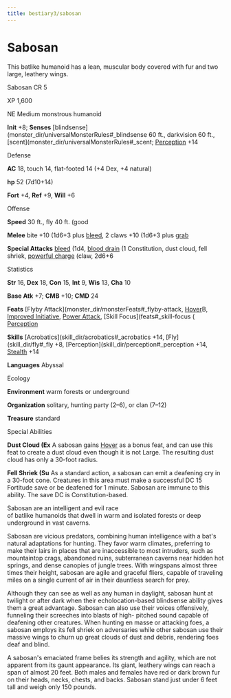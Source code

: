 ```yaml
---
title: bestiary3/sabosan
---
```

# Sabosan

This batlike humanoid has a lean, muscular body covered with fur and two large, leathery wings.

Sabosan CR 5

XP 1,600

NE Medium monstrous humanoid

**Init** +8; **Senses** [blindsense](monster_dir/universalMonsterRules#_blindsense 60 ft., darkvision 60 ft., [scent](monster_dir/universalMonsterRules#_scent; [Perception](skill_dir/perception#_perception) +14

Defense

**AC** 18, touch 14, flat-footed 14 (+4 Dex, +4 natural)

**hp** 52 (7d10+14)

**Fort** +4, **Ref** +9, **Will** +6

Offense

**Speed** 30 ft., fly 40 ft. (good

**Melee** bite +10 (1d6+3 plus [bleed](monster_dir/universalMonsterRules#_bleed), 2 claws +10 (1d6+3 plus [grab](monster_dir/universalMonsterRules#_grab)

**Special Attacks** [bleed](monster_dir/universalMonsterRules#_bleed) (1d4, [blood drain](monster_dir/universalMonsterRules#_blood-drain) (1 Constitution, dust cloud, fell shriek, [powerful charge](monster_dir/universalMonsterRules#_powerful-charge) (claw, 2d6+6

Statistics

**Str** 16, **Dex** 18, **Con** 15, **Int** 9, **Wis** 13, **Cha** 10

**Base Atk** +7; **CMB** +10; **CMD** 24

**Feats** [Flyby Attack](monster_dir/monsterFeats#_flyby-attack, [Hover](monster_dir/monsterFeats#_hover)B, [Improved Initiative](feats#_improved-initiative), [Power Attack](feats#_power-attack), [Skill Focus](feats#_skill-focus ( [Perception](skill_dir/perception#_perception)

**Skills** [Acrobatics](skill_dir/acrobatics#_acrobatics +14, [Fly](skill_dir/fly#_fly +8, [Perception](skill_dir/perception#_perception +14, [Stealth](skill_dir/stealth#_stealth) +14

**Languages** Abyssal

Ecology

**Environment** warm forests or underground

**Organization** solitary, hunting party (2–6), or clan (7–12)

**Treasure** standard

Special Abilities

**Dust Cloud (Ex** A sabosan gains [Hover](monster_dir/monsterFeats#_hover) as a bonus feat, and can use this feat to create a dust cloud even though it is not Large. The resulting dust cloud has only a 30-foot radius.

**Fell Shriek (Su** As a standard action, a sabosan can emit a deafening cry in a 30-foot cone. Creatures in this area must make a successful DC 15 Fortitude save or be deafened for 1 minute. Sabosan are immune to this ability. The save DC is Constitution-based.

Sabosan are an intelligent and evil race   
of batlike humanoids that dwell in warm and isolated forests or deep underground in vast caverns.

Sabosan are vicious predators, combining human intelligence with a bat's natural adaptations for hunting. They favor warm climates, preferring to make their lairs in places that are inaccessible to most intruders, such as mountaintop crags, abandoned ruins, subterranean caverns near hidden hot springs, and dense canopies of jungle trees. With wingspans almost three times their height, sabosan are agile and graceful fliers, capable of traveling miles on a single current of air in their dauntless search for prey.

Although they can see as well as any human in daylight, sabosan hunt at twilight or after dark when their echolocation-based blindsense ability gives them a great advantage. Sabosan can also use their voices offensively, funneling their screeches into blasts of high- pitched sound capable of deafening other creatures. When hunting en masse or attacking foes, a sabosan employs its fell shriek on adversaries while other sabosan use their massive wings to churn up great clouds of dust and debris, rendering foes deaf and blind.

A sabosan's emaciated frame belies its strength and agility, which are not apparent from its gaunt appearance. Its giant, leathery wings can reach a span of almost 20 feet. Both males and females have red or dark brown fur on their heads, necks, chests, and backs. Sabosan stand just under 6 feet tall and weigh only 150 pounds.

